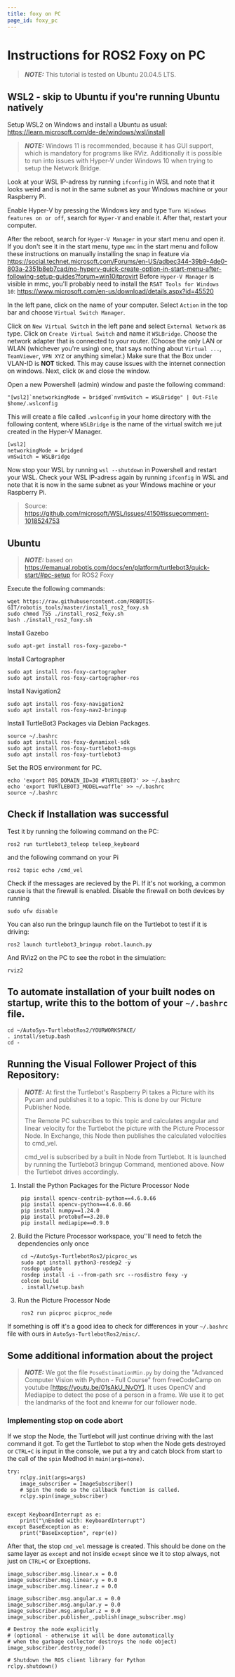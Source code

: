 ```yaml
---
title: foxy on PC
page_id: foxy_pc
---
```


# Instructions for ROS2 Foxy on PC

> **_NOTE:_**
> This tutorial is tested on Ubuntu 20.04.5 LTS. 

## WSL2 - skip to Ubuntu if you're running Ubuntu natively

Setup WSL2 on Windows and install a Ubuntu as usual: https://learn.microsoft.com/de-de/windows/wsl/install
> **_NOTE:_**
> Windows 11 is recommended, because it has GUI support, which is mandatory for programs like RViz. Additionally it is possible to run into issues with Hyper-V under Windows 10 when trying to setup the Network Bridge.

Look at your WSL IP-adress by running `ifconfig` in WSL and note that it looks weird and is not in the same subnet as your Windows machine or your Raspberry Pi. 

Enable Hyper-V by pressing the Windows key and type `Turn Windows features on or off`, search for `Hyper-V` and enable it. After that, restart your computer.

After the reboot, search for `Hyper-V Manager` in your start menu and open it. If you don't see it in the start menu, type `mmc` in the start menu and follow these instructions on manually installing the snap in feature via 
https://social.technet.microsoft.com/Forums/en-US/adbec344-39b9-4de0-803a-2351b8eb7cad/no-hyperv-quick-create-option-in-start-menu-after-following-setup-guides?forum=win10itprovirt
Before `Hyper-V Manager` is visible in mmc, you'll probably need to install the `RSAT Tools for Windows 10`: 
https://www.microsoft.com/en-us/download/details.aspx?id=45520

In the left pane, click on the name of your computer. Select `Action` in the top bar and choose `Virtual Switch Manager`. 

Click on `New Virtual Switch` in the left pane and select `External Network` as type. Click on `Create Virtual Switch` and name it `WSLBridge`. Choose the network adapter that is connected to your router. (Choose the only LAN or WLAN (whichever you're using) one, that says nothing about `Virtual ...`, `TeamViewer`, `VPN XYZ` or anything simelar.) Make sure that the Box under VLAN-ID is **NOT** ticked. This may cause issues with the internet connection on windows. Next, click `OK` and close the window.

Open a new Powershell (admin) window and paste the following command: 

    "[wsl2]`nnetworkingMode = bridged`nvmSwitch = WSLBridge" | Out-File $home/.wslconfig

This will create a file called `.wslconfig` in your home directory with the following content, where `WSLBridge` is the name of the virtual switch we jut created in the Hyper-V Manager.

    [wsl2]
    networkingMode = bridged
    vmSwitch = WSLBridge

Now stop your WSL by running `wsl --shutdown` in Powershell and restart your WSL. Check your WSL IP-adress again by running `ifconfig` in WSL and note that it is now in the same subnet as your Windows machine or your Raspberry Pi.

> Source: https://github.com/microsoft/WSL/issues/4150#issuecomment-1018524753
## Ubuntu

> **_NOTE:_**
> based on https://emanual.robotis.com/docs/en/platform/turtlebot3/quick-start/#pc-setup for ROS2 Foxy

Execute the following commands:
    
    wget https://raw.githubusercontent.com/ROBOTIS-GIT/robotis_tools/master/install_ros2_foxy.sh
    sudo chmod 755 ./install_ros2_foxy.sh
    bash ./install_ros2_foxy.sh

Install Gazebo

    sudo apt-get install ros-foxy-gazebo-*

Install Cartographer

    sudo apt install ros-foxy-cartographer
    sudo apt install ros-foxy-cartographer-ros

Install Navigation2

    sudo apt install ros-foxy-navigation2
    sudo apt install ros-foxy-nav2-bringup

Install TurtleBot3 Packages via Debian Packages.

    source ~/.bashrc
    sudo apt install ros-foxy-dynamixel-sdk
    sudo apt install ros-foxy-turtlebot3-msgs
    sudo apt install ros-foxy-turtlebot3

Set the ROS environment for PC.

    echo 'export ROS_DOMAIN_ID=30 #TURTLEBOT3' >> ~/.bashrc
    echo 'export TURTLEBOT3_MODEL=waffle' >> ~/.bashrc
    source ~/.bashrc

## Check if Installation was successful

Test it by running the following command on the PC:

    ros2 run turtlebot3_teleop teleop_keyboard

and the following command on your Pi

    ros2 topic echo /cmd_vel

Check if the messages are recieved by the Pi. If it's not working, a common cause is that the firewall is enabled. Disable the firewall on both devices by running

    sudo ufw disable

You can also run the bringup launch file on the Turtlebot to test if it is driving:

    ros2 launch turtlebot3_bringup robot.launch.py

And RViz2 on the PC to see the robot in the simulation:

    rviz2

## To automate installation of your built nodes on startup, write this to the bottom of your `~/.bashrc` file.

    cd ~/AutoSys-TurtlebotRos2/YOURWORKSPACE/
    . install/setup.bash
    cd -

## Running the Visual Follower Project of this Repository:

> **_NOTE:_**
> At first the Turtlebot's Raspberry Pi takes a Picture with its Pycam and publishes it to a topic. This is done by our Picture Publisher Node.
> 
> The Remote PC subscribes to this topic and calculates angular and linear velocity for the Turtlebot the picture with the Picture Processor Node. In Exchange, this Node then publishes the calculated velocities to cmd_vel.
>
> cmd_vel is subscribed by a built in Node from Turtlebot. It is launched by running the Turtlebot3 bringup Command, mentioned above. Now the Turtlebot drives accordingly.

1. Install the Python Packages for the Picture Processor Node

        pip install opencv-contrib-python==4.6.0.66
        pip install opencv-python==4.6.0.66
        pip install numpy==1.24.0
        pip install protobuf==3.20.0
        pip install mediapipe==0.9.0

2. Build the Picture Processor workspace, you''ll need to fetch the dependencies only once
    
        cd ~/AutoSys-TurtlebotRos2/picproc_ws
        sudo apt install python3-rosdep2 -y
        rosdep update
        rosdep install -i --from-path src --rosdistro foxy -y
        colcon build
        . install/setup.bash

3. Run the Picture Processor Node
   
        ros2 run picproc picproc_node

If something is off it's a good idea to check for differences in your `~/.bashrc` file with ours in  `AutoSys-TurtlebotRos2/misc/`.

## Some additional information about the project
> **_NOTE:_**
> We got the file `PoseEstimationMin.py` by doing the "Advanced Computer Vision with Python - Full Course" from freeCodeCamp on youtube [https://youtu.be/01sAkU_NvOY]. It uses OpenCV and Mediapipe to detect the pose of a person in a frame. We use it to get the landmarks of the foot and kneww for our follower node.

### Implementing stop on code abort

If we stop the Node, the Turtlebot will just continue driving with the last command it got. To get the Turtlebot to stop when the Node gets destroyed or `CTRL+C` is input in the console, we put a try and catch block from start to the call of the `spin` Medhod in `main(args=none)`.
    
    try:
        rclpy.init(args=args)
        image_subscriber = ImageSubscriber()
        # Spin the node so the callback function is called.
        rclpy.spin(image_subscriber)
        

    except KeyboardInterrupt as e:
        print("\nEnded with: KeyboardInterrupt")
    except BaseException as e:
        print("BaseException", repr(e))
        
After that, the stop `cmd_vel` message is created. This should be done on the same layer as `except` and not inside `ecxept` since we it to stop always, not just on `CTRL+C` or Exceptions.

    image_subscriber.msg.linear.x = 0.0
    image_subscriber.msg.linear.y = 0.0
    image_subscriber.msg.linear.z = 0.0

    image_subscriber.msg.angular.x = 0.0
    image_subscriber.msg.angular.y = 0.0
    image_subscriber.msg.angular.z = 0.0
    image_subscriber.publisher_.publish(image_subscriber.msg)

    # Destroy the node explicitly
    # (optional - otherwise it will be done automatically
    # when the garbage collector destroys the node object)
    image_subscriber.destroy_node()
    
    # Shutdown the ROS client library for Python
    rclpy.shutdown()
